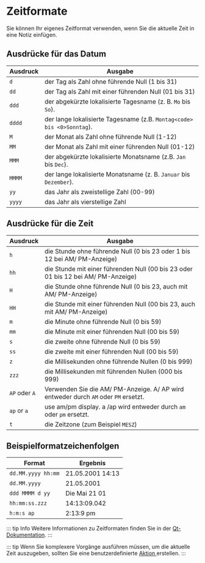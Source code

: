 # Zeitformate

Sie können Ihr eigenes Zeitformat verwenden, wenn Sie die aktuelle Zeit in eine Notiz einfügen.

## Ausdrücke für das Datum

| Ausdruck | Ausgabe                                                                      |
| -------- | ---------------------------------------------------------------------------- |
| `d`      | der Tag als Zahl ohne führende Null (1 bis 31)                               |
| `dd`     | der Tag als Zahl mit einer führenden Null (01 bis 31)                        |
| `ddd`    | der abgekürzte lokalisierte Tagesname (z. B. `Mo` bis `So`).                 |
| `dddd`   | der lange lokalisierte Tagesname (z.B. `Montag<code> bis <0>Sonntag`). |
| `M`      | der Monat als Zahl ohne führende Null (1-12)                                 |
| `MM`     | der Monat als Zahl mit einer führenden Null (01-12)                          |
| `MMM`    | der abgekürzte lokalisierte Monatsname (z.B. `Jan` bis `Dec`).               |
| `MMMM`   | der lange lokalisierte Monatsname (z. B. `Januar` bis `Dezember`).           |
| `yy`     | das Jahr als zweistellige Zahl (00-99)                                       |
| `yyyy`   | das Jahr als vierstellige Zahl                                               |

## Ausdrücke für die Zeit

| Ausdruck      | Ausgabe                                                                             |
| ------------- | ----------------------------------------------------------------------------------- |
| `h`           | die Stunde ohne führende Null (0 bis 23 oder 1 bis 12 bei AM/ PM-Anzeige)           |
| `hh`          | die Stunde mit einer führenden Null (00 bis 23 oder 01 bis 12 bei AM/ PM-Anzeige)   |
| `H`           | die Stunde ohne führende Null (0 bis 23, auch mit AM/ PM-Anzeige)                   |
| `HH`          | die Stunde mit einer führenden Null (00 bis 23, auch mit AM/ PM-Anzeige)            |
| `m`           | die Minute ohne führende Null (0 bis 59)                                            |
| `mm`          | die Minute mit einer führenden Null (00 bis 59)                                     |
| `s`           | die zweite ohne führende Null (0 bis 59)                                            |
| `ss`          | die zweite mit einer führenden Null (00 bis 59)                                     |
| `z`           | die Millisekunden ohne führende Nullen (0 bis 999)                                  |
| `zzz`         | die Millisekunden mit führenden Nullen (000 bis 999)                                |
| `AP` oder `A` | Verwenden Sie die AM/ PM-Anzeige. A/ AP wird entweder durch `AM` oder `PM` ersetzt. |
| `ap` or `a`   | use am/pm display. a /ap wird entweder durch `am` oder `pm` ersetzt.                |
| `t`           | die Zeitzone (zum Beispiel `MESZ`)                                                  |

## Beispielformatzeichenfolgen

| Format             | Ergebnis         |
| ------------------ | ---------------- |
| `dd.MM.yyyy hh:mm` | 21.05.2001 14:13 |
| `dd.MM.yyyy`       | 21.05.2001       |
| `ddd MMMM d yy`    | Die Mai 21 01    |
| `hh:mm:ss.zzz`     | 14:13:09.042     |
| `h:m:s ap`         | 2:13:9 pm        |

::: tip Info
Weitere Informationen zu Zeitformaten finden Sie in der [Qt-Dokumentation](http://doc.qt.io/qt-5/qdatetime.html#toString).
:::

::: tip
Wenn Sie komplexere Vorgänge ausführen müssen, um die aktuelle Zeit auszugeben, sollten Sie eine benutzerdefinierte [ Aktion ](../scripting/methods-and-objects.md#registering-a-custom-action) erstellen.
:::